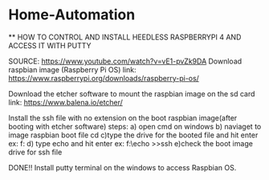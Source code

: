 # Home-Automation
** HOW TO CONTROL AND INSTALL HEEDLESS RASPBERRYPI 4 AND ACCESS IT WITH PUTTY

SOURCE: https://www.youtube.com/watch?v=vE1-pvZk9DA
Download raspbian image (Raspberry Pi OS) link: https://www.raspberrypi.org/downloads/raspberry-pi-os/

Download the etcher software to mount the raspbian image on the sd card link: https://www.balena.io/etcher/

Install the ssh file with no extension on the boot raspbian image(after booting with etcher software) steps: a) open cmd on windows b) naviaget to image raspbian boot file cd c)type the drive for the booted file and hit enter ex: f: d) type echo and hit enter ex: f:\echo >>ssh e)check the boot image drive for ssh file

DONE!!
Install putty terminal on the windows to access Raspbian OS.
